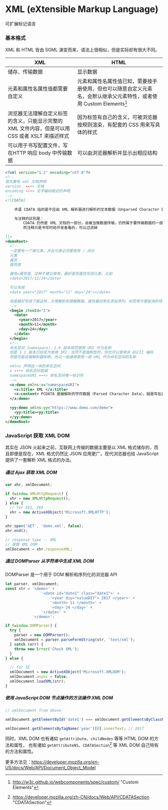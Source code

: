 # XML (eXtensible Markup Language)

可扩展标记语言

### 基本格式

XML 和 HTML 皆由 SGML 演变而来，语法上很相似，但是实际却有很大不同。

| XML | HTML |
|--|--|
| 储存、传输数据 | 显示数据 |
| 元素和属性名属性值都需要自定义 | 元素和属性名属性值已知，需要按手册使用，但也可以随意自定义元素名，会默认继承父元素特性，或者使用 Custom Elements[^1] |
| 浏览器无法理解自定义标签的含义，只能显示完整的 XML 文件内容，但是可以用 CSS 或者 XSLT 来描述样式 | 因为标签有自己的含义，可被浏览器按规则渲染，有配套的 CSS 用来写具体的样式 |
| 可以用于书写配置文件，写在HTTP 响应 body 中传输数据 | 可以由浏览器解析并显示出相应结构 |


```xml
<?xml version="1.1" encoding="utf-8"?>
<!--
首先要有 xml 文档声明
version  --+> 文档
encoding --+> 文字编码格式的声明
-->
<![CDATA[

    术语 CDATA 指的是不应由 XML 解析器进行解析的文本数据（Unparsed Character Data）

    与注释的区别是：
        CDATA 仍然是 XML 文档的一部分，会被当做数据传输，仍然属于要传输数据的一部分
        而注释只是书写时给开发者看的，可以过滤掉

]]>
<demoRoot>
  <!--
  一定要有一个根元素，并且元素必须要使用 / 闭合
  元素
  属性
  属性值

  属性=属性值，这种不建议使用，最好是将属性写成元素，比如
  <date>2017/11/24</date>

  可以写成
  <date year="2017" month="11" day="24"></date>

  但是最好写成下面这样，方便解析和理解数据，属性最好用在添加序列、标签等方便查询的场合
  -->
  <begin itemId="1">
    <date>
      <year>2017</year>
      <month>11</month>
      <day>24</day>
    </date>
  </begin>
  <!--
  命名空间（namespace），1.0 版本规范使用 URI 作为名称
  但是 1.1 版本已经变为使用 IRI，当然不是强制性的，你也可以使用非 ASCII 编码
  但是可能会被解析器拒绝，所以一般通用使用一段 URL 作为命名空间的名称

  xmlns 声明这一块的命名空间
  x --+> 命名空间前缀
  namespaceURI --+> 命名空间唯一标识符
  -->
  <x:demo xmlns:x="namespaceURI">
    <x:title> XML </x:title>
    <x:content> PCDATA 是被解析的字符数据（Parsed Character Data），就是写在这里啦！不过要注意，XML 对大小写和空格敏感！</x:content>
  </x:demo>

  <yy:demo xmlns:yy="https://www.demo.com/demo">
    <yy:title><yy:title>
  </yy:demo>
</demoRoot>
```

### JavaScript 获取 XML DOM

其实在 JSON 火起来之前，互联网上传输的数据主要是以 XML 格式储存的，而且即便是现在，XML 格式仍然比 JSON 应用更广。现代浏览器也给 JavaScript 提供了一套解析 XML 格式的办法。

##### 通过 Ajax 获取 XML DOM

```js
var xhr, xmlDocument;

if (window.XMLHttpRequest) {
  xhr = new XMLHttpRequest();
} else {
  // for IE5, IE6
  xhr = new ActiveXObject('Microsoft.XMLHTTP');
}

xhr.open('GET', 'demo.xml', false);
xhr.end();

// response type -- XML
// 获取 XML DOM
xmlDocument = xhr.responseXML;
```

##### 通过 DOMParser 从字符串中生成 XML DOM

DOMParser 是一个用于 DOM 解析和序列化的浏览器 API

```js
let parser, xmlDocument;
const str = '<demo>' +
                '<date id="date1" class="date1">' +
                    '<year diy="valueDIY"> 2017 </year>' +
                    '<month> 11 </month>' +
                    '<day> 24 </day>' +
                '</date>' +
            '</demo>';

if (window.DOMParser) {
  try {
    parser = new DOMParser();
    xmlDocument = parser.parseFormString(str, 'text/xml');
  } catch (err) {
    throw new Error('Check XML');
  }
} else {

  // for IE
  xmlDocument = new ActiveXObject('Microsoft.XMLDOM');
  xmlDocument.async = false;
  xmlDocument.loadXML(str);
}
```

##### 使用 JavaScript DOM 节点操作的方法操作 XML DOM

```js
// xmlDocument from above

xmlDocument.getElementById('date1') === xmlDocument.getElementsByClassName('date1')[0]; // true

xmlDocument.getElementsByTagName('year')[0].innerText; // 2017
```

同时，XML DOM 也有诸如 `getAttribute`、`childNodes` 等等 HTML DOM 的方法和属性，
也有诸如 `getAttributeNS`、`CDATASection`[^2] 等 XML DOM 自己特有的方法和属性。

更多方法见：https://developer.mozilla.org/en-US/docs/Web/API/Document_Object_Model


[^1]: http://w3c.github.io/webcomponents/spec/custom/ "Custom Elements"

[^2]: https://developer.mozilla.org/zh-CN/docs/Web/API/CDATASection "CDATASection"
